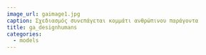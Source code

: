 ```yaml
---
image_url: gaimage1.jpg
caption: Σχεδιασμός συνεπάγεται κομμάτι ανθρώπινου παράγοντα
title: ga_designhumans
categories:
  - models
---
```


